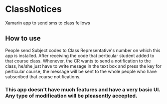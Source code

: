 # ClassNotices
Xamarin app to send sms to class fellows
## How to use
People send Subject codes to Class Representative's number on which this app is installed. After receiving the code that perticular student added to that course class. Whenever, the CR wants to send a notification to the class, he/she just have to write mesage in the text box and press the key for perticular course, the message will be sent to the whole people who have subscribed that course notifications.


### This app doesn't have much features and have a very basic UI. Any type of modification will be pleasently accepted.
